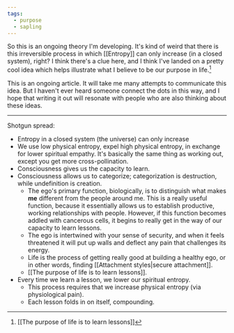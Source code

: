 ```yaml
---
tags:
  - purpose
  - sapling
---
```


So this is an ongoing theory I'm developing. It's kind of weird that there is this irreversible process in which [[Entropy]] can only increase (in a closed system), right? I think there's a clue here, and I think I've landed on a pretty cool idea which helps illustrate what I believe to be our purpose in life.[^1]

This is an ongoing article. It will take me many attempts to communicate this idea. But I haven't ever heard someone connect the dots in this way, and I hope that writing it out will resonate with people who are also thinking about these ideas.

---

Shotgun spread:
- Entropy in a closed system (the universe) can only increase
- We use low physical entropy, expel high physical entropy, in exchange for lower spiritual empathy. It's basically the same thing as working out, except you get more cross-pollination.
- Consciousness gives us the capacity to learn.
- Consciousness allows us to categorize; categorization is destruction, while undefinition is creation.
	- The ego's primary function, biologically, is to distinguish what makes **me** different from the people around me. This is a really useful function, because it essentially allows us to establish productive, working relationships with people. However, if this function becomes addled with cancerous cells, it begins to really get in the way of our capacity to learn lessons.
	- The ego is intertwined with your sense of security, and when it feels threatened it will put up walls and deflect any pain that challenges its energy.
	- Life is the process of getting really good at building a healthy ego, or in other words, finding [[Attachment styles|secure attachment]].
	- [[The purpose of life is to learn lessons]].
- Every time we learn a lesson, we lower our spiritual entropy.
	- This process requires that we increase physical entropy (via physiological pain).
	- Each lesson folds in on itself, compounding.

[^1]: [[The purpose of life is to learn lessons]]